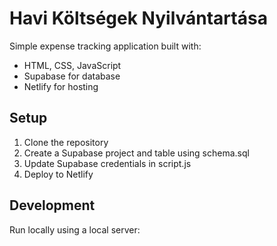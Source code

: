# Havi Költségek Nyilvántartása

Simple expense tracking application built with:
- HTML, CSS, JavaScript
- Supabase for database
- Netlify for hosting

## Setup

1. Clone the repository
2. Create a Supabase project and table using schema.sql
3. Update Supabase credentials in script.js
4. Deploy to Netlify

## Development

Run locally using a local server: 